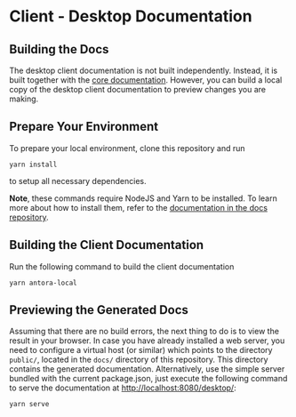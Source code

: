 # Client - Desktop Documentation

## Building the Docs

The desktop client documentation is not built independently. Instead, it is built together with the [core documentation](https://github.com/owncloud/docs/). However, you can build a local copy of the desktop client documentation to preview changes you are making.

## Prepare Your Environment

To prepare your local environment, clone this repository and run
```
yarn install
```
to setup all necessary dependencies.

**Note**, these commands require NodeJS and Yarn to be installed. To learn more about how to install them, refer to the [documentation in the docs repository](https://github.com/owncloud/docs/blob/master/docs/getting-started.md).

## Building the Client Documentation

Run the following command to build the client documentation

```
yarn antora-local
```

## Previewing the Generated Docs

Assuming that there are no build errors, the next thing to do is to view the result in your browser. In case you have already installed a web server, you need to configure a virtual host (or similar) which points to the directory `public/`, located in the `docs/` directory of this repository. This directory contains the generated documentation. Alternatively, use the simple server bundled with the current package.json, just execute the following command to serve the documentation at [http://localhost:8080/desktop/](http://localhost:8080/desktop/):

```
yarn serve
```
